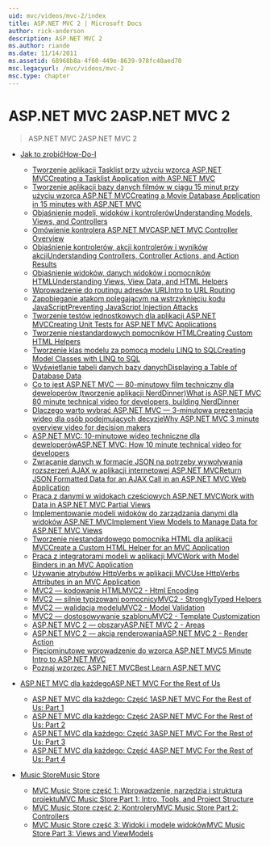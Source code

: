 ```yaml
---
uid: mvc/videos/mvc-2/index
title: ASP.NET MVC 2 | Microsoft Docs
author: rick-anderson
description: ASP.NET MVC 2
ms.author: riande
ms.date: 11/14/2011
ms.assetid: 68968b8a-4f60-449e-8639-978fc40aed70
msc.legacyurl: /mvc/videos/mvc-2
msc.type: chapter
---
```

<a name="aspnet-mvc-2"></a><span data-ttu-id="a64c7-103">ASP.NET MVC 2</span><span class="sxs-lookup"><span data-stu-id="a64c7-103">ASP.NET MVC 2</span></span>
====================
> <span data-ttu-id="a64c7-104">ASP.NET MVC 2</span><span class="sxs-lookup"><span data-stu-id="a64c7-104">ASP.NET MVC 2</span></span>


- [<span data-ttu-id="a64c7-105">Jak to zrobić</span><span class="sxs-lookup"><span data-stu-id="a64c7-105">How-Do-I</span></span>](how-do-i/index.md)

    - [<span data-ttu-id="a64c7-106">Tworzenie aplikacji Tasklist przy użyciu wzorca ASP.NET MVC</span><span class="sxs-lookup"><span data-stu-id="a64c7-106">Creating a Tasklist Application with ASP.NET MVC</span></span>](how-do-i/creating-a-tasklist-application-with-aspnet-mvc.md)
    - [<span data-ttu-id="a64c7-107">Tworzenie aplikacji bazy danych filmów w ciągu 15 minut przy użyciu wzorca ASP.NET MVC</span><span class="sxs-lookup"><span data-stu-id="a64c7-107">Creating a Movie Database Application in 15 minutes with ASP.NET MVC</span></span>](how-do-i/creating-a-movie-database-application-in-15-minutes-with-aspnet-mvc.md)
    - [<span data-ttu-id="a64c7-108">Objaśnienie modeli, widoków i kontrolerów</span><span class="sxs-lookup"><span data-stu-id="a64c7-108">Understanding Models, Views, and Controllers</span></span>](how-do-i/understanding-models-views-and-controllers.md)
    - [<span data-ttu-id="a64c7-109">Omówienie kontrolera ASP.NET MVC</span><span class="sxs-lookup"><span data-stu-id="a64c7-109">ASP.NET MVC Controller Overview</span></span>](how-do-i/aspnet-mvc-controller-overview.md)
    - [<span data-ttu-id="a64c7-110">Objaśnienie kontrolerów, akcji kontrolerów i wyników akcji</span><span class="sxs-lookup"><span data-stu-id="a64c7-110">Understanding Controllers, Controller Actions, and Action Results</span></span>](how-do-i/understanding-controllers-controller-actions-and-action-results.md)
    - [<span data-ttu-id="a64c7-111">Objaśnienie widoków, danych widoków i pomocników HTML</span><span class="sxs-lookup"><span data-stu-id="a64c7-111">Understanding Views, View Data, and HTML Helpers</span></span>](how-do-i/understanding-views-view-data-and-html-helpers.md)
    - [<span data-ttu-id="a64c7-112">Wprowadzenie do routingu adresów URL</span><span class="sxs-lookup"><span data-stu-id="a64c7-112">Intro to URL Routing</span></span>](how-do-i/an-introduction-to-url-routing.md)
    - [<span data-ttu-id="a64c7-113">Zapobieganie atakom polegającym na wstrzyknięciu kodu JavaScript</span><span class="sxs-lookup"><span data-stu-id="a64c7-113">Preventing JavaScript Injection Attacks</span></span>](how-do-i/preventing-javascript-injection-attacks.md)
    - [<span data-ttu-id="a64c7-114">Tworzenie testów jednostkowych dla aplikacji ASP.NET MVC</span><span class="sxs-lookup"><span data-stu-id="a64c7-114">Creating Unit Tests for ASP.NET MVC Applications</span></span>](how-do-i/creating-unit-tests-for-aspnet-mvc-applications.md)
    - [<span data-ttu-id="a64c7-115">Tworzenie niestandardowych pomocników HTML</span><span class="sxs-lookup"><span data-stu-id="a64c7-115">Creating Custom HTML Helpers</span></span>](how-do-i/creating-custom-html-helpers.md)
    - [<span data-ttu-id="a64c7-116">Tworzenie klas modelu za pomocą modelu LINQ to SQL</span><span class="sxs-lookup"><span data-stu-id="a64c7-116">Creating Model Classes with LINQ to SQL</span></span>](how-do-i/creating-model-classes-with-linq-to-sql.md)
    - [<span data-ttu-id="a64c7-117">Wyświetlanie tabeli danych bazy danych</span><span class="sxs-lookup"><span data-stu-id="a64c7-117">Displaying a Table of Database Data</span></span>](how-do-i/displaying-a-table-of-database-data.md)
    - [<span data-ttu-id="a64c7-118">Co to jest ASP.NET MVC — 80-minutowy film techniczny dla deweloperów (tworzenie aplikacji NerdDinner)</span><span class="sxs-lookup"><span data-stu-id="a64c7-118">What is ASP.NET MVC 80 minute technical video for developers, building NerdDinner</span></span>](how-do-i/what-is-aspnet-mvc-80-minute-technical-video-for-developers-building-nerddinner.md)
    - [<span data-ttu-id="a64c7-119">Dlaczego warto wybrać ASP.NET MVC — 3-minutowa prezentacja wideo dla osób podejmujących decyzje</span><span class="sxs-lookup"><span data-stu-id="a64c7-119">Why ASP.NET MVC 3 minute overview video for decision makers</span></span>](how-do-i/why-aspnet-mvc-3-minute-overview-video-for-decision-makers.md)
    - [<span data-ttu-id="a64c7-120">ASP.NET MVC: 10-minutowe wideo techniczne dla deweloperów</span><span class="sxs-lookup"><span data-stu-id="a64c7-120">ASP.NET MVC: How 10 minute technical video for developers</span></span>](how-do-i/aspnet-mvc-how-10-minute-technical-video-for-developers.md)
    - [<span data-ttu-id="a64c7-121">Zwracanie danych w formacie JSON na potrzeby wywoływania rozszerzeń AJAX w aplikacji internetowej ASP.NET MVC</span><span class="sxs-lookup"><span data-stu-id="a64c7-121">Return JSON Formatted Data for an AJAX Call in an ASP.NET MVC Web Application</span></span>](how-do-i/how-do-i-return-json-formatted-data-for-an-ajax-call-in-an-aspnet-mvc-web-application.md)
    - [<span data-ttu-id="a64c7-122">Praca z danymi w widokach częściowych ASP.NET MVC</span><span class="sxs-lookup"><span data-stu-id="a64c7-122">Work with Data in ASP.NET MVC Partial Views</span></span>](how-do-i/how-do-i-work-with-data-in-aspnet-mvc-partial-views.md)
    - [<span data-ttu-id="a64c7-123">Implementowanie modeli widoków do zarządzania danymi dla widoków ASP.NET MVC</span><span class="sxs-lookup"><span data-stu-id="a64c7-123">Implement View Models to Manage Data for ASP.NET MVC Views</span></span>](how-do-i/how-do-i-implement-view-models-to-manage-data-for-aspnet-mvc-views.md)
    - [<span data-ttu-id="a64c7-124">Tworzenie niestandardowego pomocnika HTML dla aplikacji MVC</span><span class="sxs-lookup"><span data-stu-id="a64c7-124">Create a Custom HTML Helper for an MVC Application</span></span>](how-do-i/how-do-i-create-a-custom-html-helper-for-an-mvc-application.md)
    - [<span data-ttu-id="a64c7-125">Praca z integratorami modeli w aplikacji MVC</span><span class="sxs-lookup"><span data-stu-id="a64c7-125">Work with Model Binders in an MVC Application</span></span>](how-do-i/how-do-i-work-with-model-binders-in-an-mvc-application.md)
    - [<span data-ttu-id="a64c7-126">Używanie atrybutów HttpVerbs w aplikacji MVC</span><span class="sxs-lookup"><span data-stu-id="a64c7-126">Use HttpVerbs Attributes in an MVC Application</span></span>](how-do-i/how-do-i-use-httpverbs-attributes-in-an-mvc-application.md)
    - [<span data-ttu-id="a64c7-127">MVC2 — kodowanie HTML</span><span class="sxs-lookup"><span data-stu-id="a64c7-127">MVC2 - Html Encoding</span></span>](how-do-i/mvc2-html-encoding.md)
    - [<span data-ttu-id="a64c7-128">MVC2 — silnie typizowani pomocnicy</span><span class="sxs-lookup"><span data-stu-id="a64c7-128">MVC2 - StronglyTyped Helpers</span></span>](how-do-i/mvc2-stronglytyped-helpers.md)
    - [<span data-ttu-id="a64c7-129">MVC2 — walidacja modelu</span><span class="sxs-lookup"><span data-stu-id="a64c7-129">MVC2 - Model Validation</span></span>](how-do-i/mvc2-model-validation.md)
    - [<span data-ttu-id="a64c7-130">MVC2 — dostosowywanie szablonu</span><span class="sxs-lookup"><span data-stu-id="a64c7-130">MVC2 - Template Customization</span></span>](how-do-i/mvc2-template-customization.md)
    - [<span data-ttu-id="a64c7-131">ASP.NET MVC 2 — obszary</span><span class="sxs-lookup"><span data-stu-id="a64c7-131">ASP.NET MVC 2 - Areas</span></span>](how-do-i/aspnet-mvc-2-areas.md)
    - [<span data-ttu-id="a64c7-132">ASP.NET MVC 2 — akcja renderowania</span><span class="sxs-lookup"><span data-stu-id="a64c7-132">ASP.NET MVC 2 - Render Action</span></span>](how-do-i/aspnet-mvc-2-render-action.md)
    - [<span data-ttu-id="a64c7-133">Pięciominutowe wprowadzenie do wzorca ASP.NET MVC</span><span class="sxs-lookup"><span data-stu-id="a64c7-133">5 Minute Intro to ASP.NET MVC</span></span>](how-do-i/5-minute-introduction-to-aspnet-mvc.md)
    - [<span data-ttu-id="a64c7-134">Poznaj wzorzec ASP.NET MVC</span><span class="sxs-lookup"><span data-stu-id="a64c7-134">Best Learn ASP.NET MVC</span></span>](how-do-i/how-to-best-learn-asp-net-mvc.md)
- [<span data-ttu-id="a64c7-135">ASP.NET MVC dla każdego</span><span class="sxs-lookup"><span data-stu-id="a64c7-135">ASP.NET MVC For the Rest of Us</span></span>](aspnet-mvc-for-the-rest-of-us/index.md)

    - [<span data-ttu-id="a64c7-136">ASP.NET MVC dla każdego: Część 1</span><span class="sxs-lookup"><span data-stu-id="a64c7-136">ASP.NET MVC For the Rest of Us: Part 1</span></span>](aspnet-mvc-for-the-rest-of-us/aspnet-mvc-for-the-rest-of-us-part-1.md)
    - [<span data-ttu-id="a64c7-137">ASP.NET MVC dla każdego: Część 2</span><span class="sxs-lookup"><span data-stu-id="a64c7-137">ASP.NET MVC For the Rest of Us: Part 2</span></span>](aspnet-mvc-for-the-rest-of-us/aspnet-mvc-for-the-rest-of-us-part-2.md)
    - [<span data-ttu-id="a64c7-138">ASP.NET MVC dla każdego: Część 3</span><span class="sxs-lookup"><span data-stu-id="a64c7-138">ASP.NET MVC For the Rest of Us: Part 3</span></span>](aspnet-mvc-for-the-rest-of-us/aspnet-mvc-for-the-rest-of-us-part-3.md)
    - [<span data-ttu-id="a64c7-139">ASP.NET MVC dla każdego: Część 4</span><span class="sxs-lookup"><span data-stu-id="a64c7-139">ASP.NET MVC For the Rest of Us: Part 4</span></span>](aspnet-mvc-for-the-rest-of-us/aspnet-mvc-for-the-rest-of-us-part-4.md)
- [<span data-ttu-id="a64c7-140">Music Store</span><span class="sxs-lookup"><span data-stu-id="a64c7-140">Music Store</span></span>](music-store/index.md)

    - [<span data-ttu-id="a64c7-141">MVC Music Store część 1: Wprowadzenie, narzędzia i struktura projektu</span><span class="sxs-lookup"><span data-stu-id="a64c7-141">MVC Music Store Part 1: Intro, Tools, and Project Structure</span></span>](music-store/mvc-music-store-part-1-intro-tools-and-project-structure.md)
    - [<span data-ttu-id="a64c7-142">MVC Music Store część 2: Kontrolery</span><span class="sxs-lookup"><span data-stu-id="a64c7-142">MVC Music Store Part 2: Controllers</span></span>](music-store/mvc-music-store-part-2-controllers.md)
    - [<span data-ttu-id="a64c7-143">MVC Music Store część 3: Widoki i modele widoków</span><span class="sxs-lookup"><span data-stu-id="a64c7-143">MVC Music Store Part 3: Views and ViewModels</span></span>](music-store/mvc-music-store-part-3-views-and-viewmodels.md)
